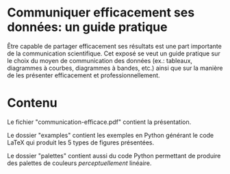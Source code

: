 # Communiquer efficacement ses données: un guide pratique

Être capable de partager efficacement ses résultats est une part importante de la communication scientifique. Cet exposé se veut un guide pratique sur le choix du moyen de communication des données (ex.: tableaux, diagrammes à courbes, diagrammes à bandes, etc.) ainsi que sur la manière de les présenter efficacement et professionnellement.

# Contenu

Le fichier "communication-efficace.pdf" contient la présentation.

Le dossier "examples" contient les exemples en Python générant le code LaTeX qui produit les 5 types de figures présentées.

Le dossier "palettes" contient aussi du code Python permettant de produire des palettes de couleurs *perceptuellement* linéaire.
